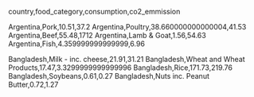 country,food_category,consumption,co2_emmission

Argentina,Pork,10.51,37.2
Argentina,Poultry,38.660000000000004,41.53
Argentina,Beef,55.48,1712
Argentina,Lamb & Goat,1.56,54.63
Argentina,Fish,4.359999999999999,6.96

Bangladesh,Milk - inc. cheese,21.91,31.21
Bangladesh,Wheat and Wheat Products,17.47,3.3299999999999996
Bangladesh,Rice,171.73,219.76
Bangladesh,Soybeans,0.61,0.27
Bangladesh,Nuts inc. Peanut Butter,0.72,1.27
